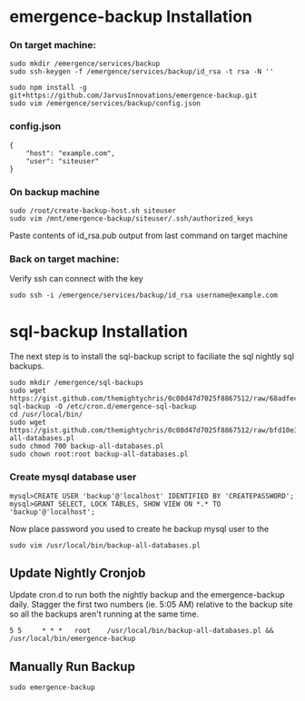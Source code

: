 # emergence-backup Installation

### On target machine:
```
sudo mkdir /emergence/services/backup
sudo ssh-keygen -f /emergence/services/backup/id_rsa -t rsa -N ''

sudo npm install -g git+https://github.com/JarvusInnovations/emergence-backup.git
sudo vim /emergence/services/backup/config.json
```
### config.json

```
{
    "host": "example.com",
    "user": "siteuser"
}
```

### On backup machine

```
sudo /root/create-backup-host.sh siteuser
sudo vim /mnt/emergence-backup/siteuser/.ssh/authorized_keys
```

Paste contents of id_rsa.pub output from last command on target machine

### Back on target machine:

Verify ssh can connect with the key

```
sudo ssh -i /emergence/services/backup/id_rsa username@example.com
```

# sql-backup Installation 

The next step is to install the sql-backup script to faciliate the sql nightly sql backups.

```
sudo mkdir /emergence/sql-backups
sudo wget https://gist.github.com/themightychris/0c08d47d7025f8867512/raw/68adfec5a373f539155283835df5afca90f61ea2/emergence-sql-backup -O /etc/cron.d/emergence-sql-backup
cd /usr/local/bin/
sudo wget https://gist.github.com/themightychris/0c08d47d7025f8867512/raw/bfd10e39eeb2cd7630e99b622e3727cb66fb416f/backup-all-databases.pl
sudo chmod 700 backup-all-databases.pl
sudo chown root:root backup-all-databases.pl
```

### Create mysql database user

```
mysql>CREATE USER 'backup'@'localhost' IDENTIFIED BY 'CREATEPASSWORD';
mysql>GRANT SELECT, LOCK TABLES, SHOW VIEW ON *.* TO 'backup'@'localhost';
```

Now place password you used to create he backup mysql user to the 

```
sudo vim /usr/local/bin/backup-all-databases.pl
```

## Update Nightly Cronjob

Update cron.d to run both the nightly backup and the emergence-backup daily. Stagger the first two numbers (ie. 5:05 AM) relative to the backup site so all the backups aren't running at the same time. 

    5 5     * * *   root    /usr/local/bin/backup-all-databases.pl && /usr/local/bin/emergence-backup

## Manually Run Backup

```
sudo emergence-backup
```
